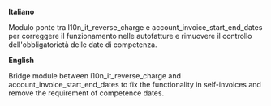**Italiano**

Modulo ponte tra l10n_it_reverse_charge e account_invoice_start_end_dates per correggere il funzionamento nelle autofatture e rimuovere il controllo
dell'obbligatorietà delle date di competenza.

**English**

Bridge module between l10n_it_reverse_charge and account_invoice_start_end_dates to fix the functionality in self-invoices and remove the requirement of competence dates.


